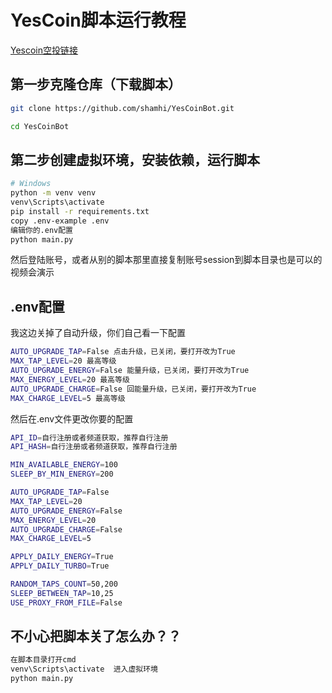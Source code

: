 # YesCoin脚本运行教程

[Yescoin空投链接](https://t.me/theYescoin_bot/Yescoin?startapp=YDNl0h)

## 第一步克隆仓库（下载脚本）
```bash
git clone https://github.com/shamhi/YesCoinBot.git 

cd YesCoinBot
```

## 第二步创建虚拟环境，安装依赖，运行脚本
```bash
# Windows
python -m venv venv
venv\Scripts\activate
pip install -r requirements.txt
copy .env-example .env
编辑你的.env配置
python main.py
```
然后登陆账号，或者从别的脚本那里直接复制账号session到脚本目录也是可以的
视频会演示


## .env配置
我这边关掉了自动升级，你们自己看一下配置
```bash
AUTO_UPGRADE_TAP=False 点击升级，已关闭，要打开改为True
MAX_TAP_LEVEL=20 最高等级
AUTO_UPGRADE_ENERGY=False 能量升级，已关闭，要打开改为True
MAX_ENERGY_LEVEL=20 最高等级
AUTO_UPGRADE_CHARGE=False 回能量升级，已关闭，要打开改为True
MAX_CHARGE_LEVEL=5 最高等级
```
然后在.env文件更改你要的配置
```bash
API_ID=自行注册或者频道获取，推荐自行注册
API_HASH=自行注册或者频道获取，推荐自行注册

MIN_AVAILABLE_ENERGY=100
SLEEP_BY_MIN_ENERGY=200

AUTO_UPGRADE_TAP=False
MAX_TAP_LEVEL=20
AUTO_UPGRADE_ENERGY=False
MAX_ENERGY_LEVEL=20
AUTO_UPGRADE_CHARGE=False
MAX_CHARGE_LEVEL=5

APPLY_DAILY_ENERGY=True
APPLY_DAILY_TURBO=True

RANDOM_TAPS_COUNT=50,200
SLEEP_BETWEEN_TAP=10,25
USE_PROXY_FROM_FILE=False
```
## 不小心把脚本关了怎么办？？

```bash
在脚本目录打开cmd
venv\Scripts\activate  进入虚拟环境
python main.py
```
